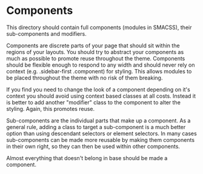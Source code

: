 # Components
This directory should contain full components (modules in SMACSS), their
sub-components and modifiers.

Components are discrete parts of your page that should sit within the regions
of your layouts. You should try to abstract your components as much as possible
to promote reuse throughout the theme. Components should be flexible enough to
respond to any width and should never rely on context
(e.g. .sidebar-first .component) for styling. This allows modules to be placed
throughout the theme with no risk of them breaking.

If you find you need to change the look of a component depending on it's context
you should avoid using context based classes at all costs. Instead it is better
to add another "modifier" class to the component to alter the styling. Again,
this promotes reuse.

Sub-components are the individual parts that make up a component. As a general
rule, adding a class to target a sub-component is a much better option than
using descendant selectors or element selectors. In many cases sub-components
can be made more reusable by making them components in their own right, so they
can then be used within other components.

Almost everything that doesn't belong in base should be made a component.


